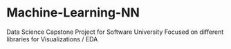 # Machine-Learning-NN
Data Science Capstone Project for Software University 
Focused on different libraries for Visualizations / EDA
